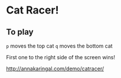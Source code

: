 # Cat Racer!

## To play
`p` moves the top cat
`q` moves the bottom cat

First one to the right side of the screen wins!

http://annakaringal.com/demo/catracer/